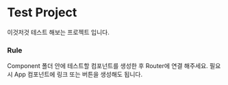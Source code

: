 # Test Project

이것저것 테스트 해보는 프로젝트 입니다.

### Rule

Component 폴더 안에 테스트할 컴포넌트를 생성한 후 Router에 연결 해주세요.
필요시 App 컴포넌트에 링크 또는 버튼을 생성해도 됩니다.
